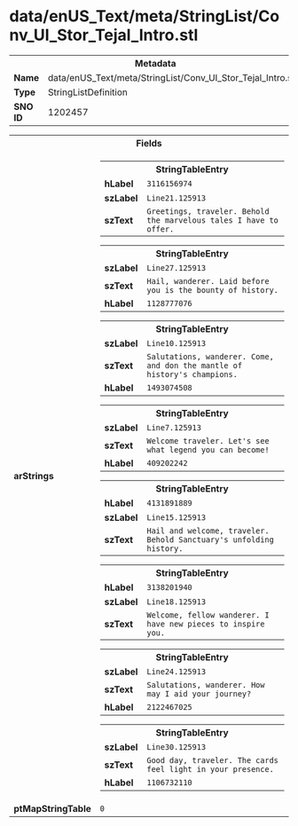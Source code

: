<h1>data/enUS_Text/meta/StringList/Conv_UI_Stor_Tejal_Intro.stl</h1><table><tr><th colspan="100%">Metadata</th></tr><tr><td><b>Name</b></td><td>data/enUS_Text/meta/StringList/Conv_UI_Stor_Tejal_Intro.stl</td></tr><tr><td><b>Type</b></td><td>StringListDefinition</td></tr><tr><td><b>SNO ID</b></td><td>1202457</td></tr></table>

<table><tr><th colspan="100%">Fields</th></tr><tr><td><b>arStrings</b></td><td><table><tr><th colspan="100%">StringTableEntry</th></tr><tr><td><b>hLabel</b></td><td><code>3116156974</code></td></tr><tr><td><b>szLabel</b></td><td><code>Line21.125913</code></td></tr><tr><td><b>szText</b></td><td><code>Greetings, traveler. Behold the marvelous tales I have to offer.</code></td></tr></table>


<table><tr><th colspan="100%">StringTableEntry</th></tr><tr><td><b>szLabel</b></td><td><code>Line27.125913</code></td></tr><tr><td><b>szText</b></td><td><code>Hail, wanderer. Laid before you is the bounty of history.</code></td></tr><tr><td><b>hLabel</b></td><td><code>1128777076</code></td></tr></table>


<table><tr><th colspan="100%">StringTableEntry</th></tr><tr><td><b>szLabel</b></td><td><code>Line10.125913</code></td></tr><tr><td><b>szText</b></td><td><code>Salutations, wanderer. Come, and don the mantle of history's champions.</code></td></tr><tr><td><b>hLabel</b></td><td><code>1493074508</code></td></tr></table>


<table><tr><th colspan="100%">StringTableEntry</th></tr><tr><td><b>szLabel</b></td><td><code>Line7.125913</code></td></tr><tr><td><b>szText</b></td><td><code>Welcome traveler. Let's see what legend you can become!</code></td></tr><tr><td><b>hLabel</b></td><td><code>409202242</code></td></tr></table>


<table><tr><th colspan="100%">StringTableEntry</th></tr><tr><td><b>hLabel</b></td><td><code>4131891889</code></td></tr><tr><td><b>szLabel</b></td><td><code>Line15.125913</code></td></tr><tr><td><b>szText</b></td><td><code>Hail and welcome, traveler. Behold Sanctuary's unfolding history.</code></td></tr></table>


<table><tr><th colspan="100%">StringTableEntry</th></tr><tr><td><b>hLabel</b></td><td><code>3138201940</code></td></tr><tr><td><b>szLabel</b></td><td><code>Line18.125913</code></td></tr><tr><td><b>szText</b></td><td><code>Welcome, fellow wanderer. I have new pieces to inspire you.</code></td></tr></table>


<table><tr><th colspan="100%">StringTableEntry</th></tr><tr><td><b>szLabel</b></td><td><code>Line24.125913</code></td></tr><tr><td><b>szText</b></td><td><code>Salutations, wanderer. How may I aid your journey?</code></td></tr><tr><td><b>hLabel</b></td><td><code>2122467025</code></td></tr></table>


<table><tr><th colspan="100%">StringTableEntry</th></tr><tr><td><b>szLabel</b></td><td><code>Line30.125913</code></td></tr><tr><td><b>szText</b></td><td><code>Good day, traveler. The cards feel light in your presence.</code></td></tr><tr><td><b>hLabel</b></td><td><code>1106732110</code></td></tr></table>


</td></tr><tr><td><b>ptMapStringTable</b></td><td><code>0</code></td></tr></table>

